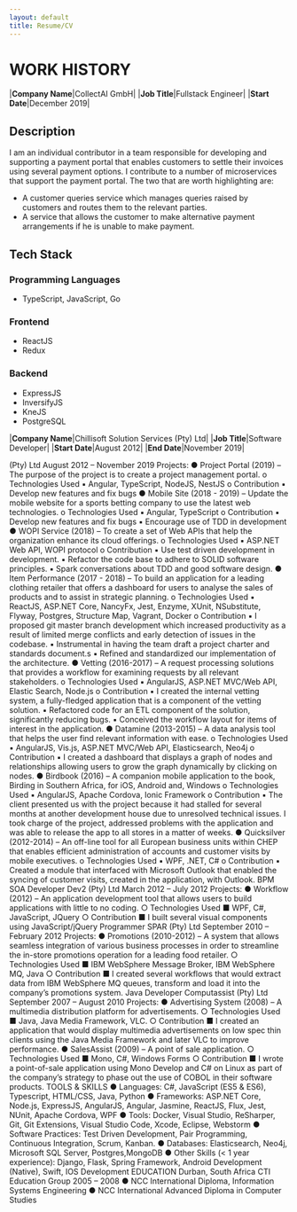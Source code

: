 ```yaml
---
layout: default
title: Resume/CV
---
```


# WORK HISTORY

|**Company Name**|CollectAI GmbH|
|**Job Title**|Fullstack Engineer|
|**Start Date**|December 2019|

## Description
I am an individual contributor in a team responsible for developing and supporting a payment portal that enables
customers to settle their invoices using several payment options. I contribute to a number of microservices that 
support the payment portal. The two that are worth highlighting are: 
 - A customer queries service which manages queries raised by customers and routes them to the relevant parties. 
 - A service that allows the customer to make alternative payment arrangements if he is unable to make payment.

## Tech Stack

### Programming Languages
- TypeScript, JavaScript, Go

### Frontend

- ReactJS
- Redux

### Backend

- ExpressJS 
- InversifyJS
- KneJS
- PostgreSQL


|**Company Name**|Chillisoft Solution Services (Pty) Ltd|
|**Job Title**|Software Developer|
|**Start Date**|August 2012|
|**End Date**|November 2019|


(Pty) Ltd
  August 2012 – November 2019
  Projects:
  ● Project Portal (2019) – The purpose of the project is to create a project management
  portal.
  o Technologies Used
  ▪ Angular, TypeScript, NodeJS, NestJS
  o Contribution
  ▪ Develop new features and fix bugs
  ● Mobile Site (2018 - 2019) – Update the mobile website for a sports betting company to
  use the latest web technologies.
  o Technologies Used
  ▪ Angular, TypeScript
  o Contribution
  ▪ Develop new features and fix bugs
  ▪ Encourage use of TDD in development
  ● WOPI Service (2018) – To create a set of Web APIs that help the organization enhance its
  cloud offerings.
  o Technologies Used ▪ ASP.NET Web API, WOPI protocol
  o Contribution ▪ Use test driven development in development. ▪ Refactor the code base to adhere to SOLID software principles. ▪ Spark conversations about TDD and good software design.
  ● Item Performance (2017 - 2018) – To build an application for a leading clothing retailer
  that offers a dashboard for users to analyse the sales of products and to assist in strategic
  planning.
  o Technologies Used
  ▪ ReactJS, ASP.NET Core, NancyFx, Jest, Enzyme, XUnit, NSubstitute, Flyway,
  Postgres, Structure Map, Vagrant, Docker
  o Contribution
  ▪ I proposed git master branch development which increased productivity
  as a result of limited merge conflicts and early detection of issues in the
  codebase.
  ▪ Instrumental in having the team draft a project charter and standards
  document.s
  ▪ Refined and standardized our implementation of the architecture.
  ● Vetting (2016-2017) – A request processing solutions that provides a workflow for
  examining requests by all relevant stakeholders.
  o Technologies Used
  ▪ AngularJS, ASP.NET MVC/Web API, Elastic Search, Node.js
  o Contribution
  ▪ I created the internal vetting system, a fully-fledged application that is a
  component of the vetting solution.
  ▪ Refactored code for an ETL component of the solution, significantly
  reducing bugs.
  ▪ Conceived the workflow layout for items of interest in the application.
  ● Datamine (2013-2015) – A data analysis tool that helps the user find relevant information
  with ease.
  o Technologies Used
  ▪ AngularJS, Vis.js, ASP.NET MVC/Web API, Elasticsearch, Neo4j
  o Contribution
  ▪ I created a dashboard that displays a graph of nodes and relationships
  allowing users to grow the graph dynamically by clicking on nodes.
  ● Birdbook (2016) – A companion mobile application to the book, Birding in Southern
  Africa, for iOS, Android and, Windows
  o Technologies Used
  ▪ AngularJS, Apache Cordova, Ionic Framework
  o Contribution
  ▪ The client presented us with the project because it had stalled for several
  months at another development house due to unresolved technical
  issues. I took charge of the project, addressed problems with the
  application and was able to release the app to all stores in a matter of
  weeks.
  ● Quicksilver (2012-2014) – An off-line tool for all European business units within CHEP that
  enables efficient administration of accounts and customer visits by mobile executives.
  o Technologies Used
  ▪ WPF, .NET, C#
  o Contribution
  ▪ Created a module that interfaced with Microsoft Outlook that enabled
  the syncing of customer visits, created in the application, with Outlook.
  BPM SOA Developer Dev2 (Pty) Ltd March 2012 – July 2012
  Projects:
  ● Workflow (2012) – An application development tool that allows users to build
  applications with little to no coding.
  ○ Technologies Used
  ■ WPF, C#, JavaScript, JQuery
  ○ Contribution
  ■ I built several visual components using JavaScript/jQuery
  Programmer SPAR (Pty) Ltd September 2010 – February 2012
  Projects:
  ● Promotions (2010-2012) – A system that allows seamless integration of various business
  processes in order to streamline the in-store promotions operation for a leading food
  retailer.
  ○ Technologies Used
  ■ IBM WebSphere Message Broker, IBM WebSphere MQ, Java
  ○ Contribution
  ■ I created several workflows that would extract data from IBM
  WebSphere MQ queues, transform and load it into the company’s
  promotions system.
  Java Developer Computassist (Pty) Ltd September 2007 – August 2010
  Projects:
  ● Advertising System (2008) – A multimedia distribution platform for advertisements.
  ○ Technologies Used
  ■ Java, Java Media Framework, VLC.
  ○ Contribution
  ■ I created an application that would display multimedia advertisements on
  low spec thin clients using the Java Media Framework and later VLC to
  improve performance.
  ● SalesAssist (2009) – A point of sale application.
  ○ Technologies Used
  ■ Mono, C#, Windows Forms
  ○ Contribution
  ■ I wrote a point-of-sale application using Mono Develop and C# on Linux as
  part of the company’s strategy to phase out the use of COBOL in their
  software products.
  TOOLS & SKILLS
  ● Languages: C#, JavaScript (ES5 & ES6), Typescript, HTML/CSS, Java, Python
  ● Frameworks: ASP.NET Core, Node.js, ExpressJS, AngularJS, Angular, Jasmine, ReactJS, Flux,
  Jest, NUnit, Apache Cordova, WPF
  ● Tools: Docker, Visual Studio, ReSharper, Git, Git Extensions, Visual Studio Code, Xcode,
  Eclipse, Webstorm
  ● Software Practices: Test Driven Development, Pair Programming, Continuous Integration,
  Scrum, Kanban.
  ● Databases: Elasticsearch, Neo4j, Microsoft SQL Server, Postgres,MongoDB
  ● Other Skills (< 1 year experience): Django, Flask, Spring Framework, Android Development
  (Native), Swift, IOS Development
  EDUCATION
  Durban, South Africa CTI Education Group 2005 – 2008
  ● NCC International Diploma, Information Systems Engineering
  ● NCC International Advanced Diploma in Computer Studies